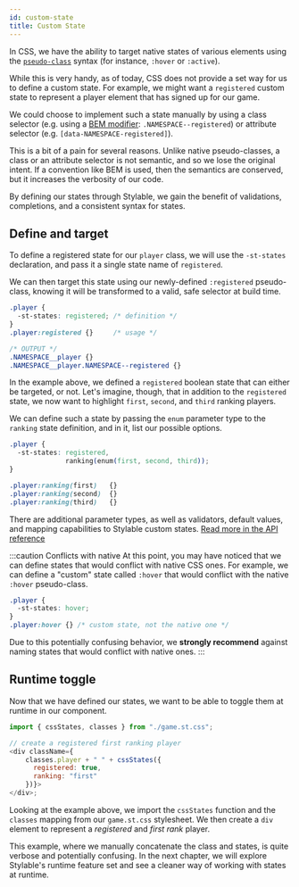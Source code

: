 ```yaml
---
id: custom-state
title: Custom State
---
```


In CSS, we have the ability to target native states of various elements using the [`pseudo-class`](https://developer.mozilla.org/en-US/docs/Web/CSS/Pseudo-classes) syntax (for instance, `:hover` or `:active`).

While this is very handy, as of today, CSS does not provide a set way for us to define a custom state. For example, we might want a `registered` custom state to represent a player element that has signed up for our game.

We could choose to implement such a state manually by using a class selector (e.g. using a [BEM modifier](http://getbem.com/naming/#modifier:~:text=block__elem%20%7B%20color%3A%20%23042%3B%20%7D-,Modifier,-Flags%20on%20blocks): `.NAMESPACE--registered`) or attribute selector (e.g. `[data-NAMESPACE-registered]`).

This is a bit of a pain for several reasons. Unlike native pseudo-classes, a class or an attribute selector is not semantic, and so we lose the original intent. If a convention like BEM is used, then the semantics are conserved, but it increases the verbosity of our code.

By defining our states through Stylable, we gain the benefit of validations, completions, and a consistent syntax for states.

## Define and target

To define a registered state for our `player` class, we will use the `-st-states` declaration, and pass it a single state name of `registered`.

We can then target this state using our newly-defined `:registered` pseudo-class, knowing it will be transformed to a valid, safe selector at build time.

<!-- prettier-ignore-start -->
```css
.player {
  -st-states: registered; /* definition */
}
.player:registered {}     /* usage */

/* OUTPUT */
.NAMESPACE__player {}
.NAMESPACE__player.NAMESPACE--registered {}
```
<!-- prettier-ignore-end -->

In the example above, we defined a `registered` boolean state that can either be targeted, or not. Let's imagine, though, that in addition to the `registered` state, we now want to highlight `first`, `second`, and `third` ranking players.

We can define such a state by passing the `enum` parameter type to the `ranking` state definition, and in it, list our possible options.

<!-- prettier-ignore-start -->
```css
.player {
  -st-states: registered, 
              ranking(enum(first, second, third)); 
}

.player:ranking(first)   {}    
.player:ranking(second)  {}    
.player:ranking(third)   {}     
```
<!-- prettier-ignore-end -->

There are additional parameter types, as well as validators, default values, and mapping capabilities to Stylable custom states. [Read more in the API reference](../../references/pseudo-classes.md)

:::caution Conflicts with native
At this point, you may have noticed that we can define states that would conflict with native CSS ones. For example, we can define a "custom" state called `:hover` that would conflict with the native `:hover` pseudo-class.

<!-- prettier-ignore-start -->
```css
.player {
  -st-states: hover;
}
.player:hover {} /* custom state, not the native one */
```
<!-- prettier-ignore-end -->

Due to this potentially confusing behavior, we **strongly recommend** against naming states that would conflict with native ones.
:::

## Runtime toggle

Now that we have defined our states, we want to be able to toggle them at runtime in our component.

<!-- prettier-ignore-start -->
```js
import { cssStates, classes } from "./game.st.css";

// create a registered first ranking player
<div className={
    classes.player + " " + cssStates({ 
      registered: true,
      ranking: "first" 
    })}>
</div>;
```
<!-- prettier-ignore-end -->

Looking at the example above, we import the `cssStates` function and the `classes` mapping from our `game.st.css` stylesheet. We then create a `div` element to represent a _registered_ and _first rank_ player.

This example, where we manually concatenate the class and states, is quite verbose and potentially confusing. In the next chapter, we will explore Stylable's runtime feature set and see a cleaner way of working with states at runtime.

